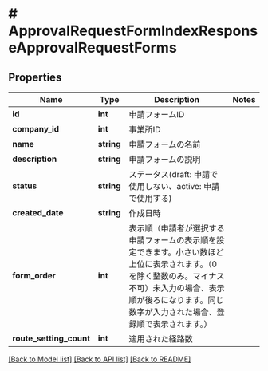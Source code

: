 # # ApprovalRequestFormIndexResponseApprovalRequestForms

## Properties

Name | Type | Description | Notes
------------ | ------------- | ------------- | -------------
**id** | **int** | 申請フォームID |
**company_id** | **int** | 事業所ID |
**name** | **string** | 申請フォームの名前 |
**description** | **string** | 申請フォームの説明 |
**status** | **string** | ステータス(draft: 申請で使用しない、active: 申請で使用する) |
**created_date** | **string** | 作成日時 |
**form_order** | **int** | 表示順（申請者が選択する申請フォームの表示順を設定できます。小さい数ほど上位に表示されます。（0を除く整数のみ。マイナス不可）未入力の場合、表示順が後ろになります。同じ数字が入力された場合、登録順で表示されます。） |
**route_setting_count** | **int** | 適用された経路数 |

[[Back to Model list]](../../README.md#models) [[Back to API list]](../../README.md#endpoints) [[Back to README]](../../README.md)
